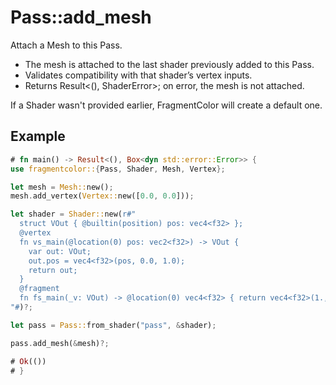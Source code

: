 # Pass::add_mesh

Attach a Mesh to this Pass.

- The mesh is attached to the last shader previously added to this Pass.
- Validates compatibility with that shader’s vertex inputs.
- Returns Result<(), ShaderError>; on error, the mesh is not attached.

If a Shader wasn't provided earlier, FragmentColor will create a default one.

## Example

```rust
# fn main() -> Result<(), Box<dyn std::error::Error>> {
use fragmentcolor::{Pass, Shader, Mesh, Vertex};

let mesh = Mesh::new();
mesh.add_vertex(Vertex::new([0.0, 0.0]));

let shader = Shader::new(r#"
  struct VOut { @builtin(position) pos: vec4<f32> };
  @vertex
  fn vs_main(@location(0) pos: vec2<f32>) -> VOut {
    var out: VOut;
    out.pos = vec4<f32>(pos, 0.0, 1.0);
    return out;
  }
  @fragment
  fn fs_main(_v: VOut) -> @location(0) vec4<f32> { return vec4<f32>(1.,0.,0.,1.); }
"#)?;

let pass = Pass::from_shader("pass", &shader);

pass.add_mesh(&mesh)?;

# Ok(())
# }
```
